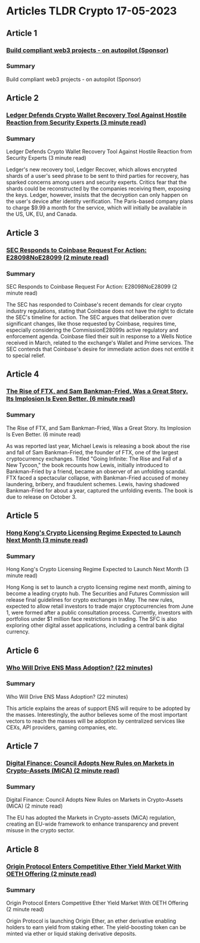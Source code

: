 # Articles TLDR Crypto 17-05-2023

## Article 1
### [Build compliant web3 projects - on autopilot (Sponsor)](https://tldr.tech)
### Summary 
 <span>Build compliant web3 projects - on autopilot (Sponsor)

## Article 2
### [Ledger Defends Crypto Wallet Recovery Tool Against Hostile Reaction from Security Experts (3 minute read)](https://tldr.tech)
### Summary 
 Ledger Defends Crypto Wallet Recovery Tool Against Hostile Reaction from Security Experts (3 minute read)

Ledger's new recovery tool, Ledger Recover, which allows encrypted shards of a user's seed phrase to be sent to third parties for recovery, has sparked concerns among users and security experts. Critics fear that the shards could be reconstructed by the companies receiving them, exposing the keys. Ledger, however, insists that the decryption can only happen on the user's device after identity verification. The Paris-based company plans to charge $9.99 a month for the service, which will initially be available in the US, UK, EU, and Canada.

## Article 3
### [SEC Responds to Coinbase Request For Action: E28098NoE28099 (2 minute read)](https://tldr.tech)
### Summary 
 SEC Responds to Coinbase Request For Action: E28098NoE28099 (2 minute read)

The SEC has responded to Coinbase's recent demands for clear crypto industry regulations, stating that Coinbase does not have the right to dictate the SEC's timeline for action. The SEC argues that deliberation over significant changes, like those requested by Coinbase, requires time, especially considering the CommissionE28099s active regulatory and enforcement agenda. Coinbase filed their suit in response to a Wells Notice received in March, related to the exchange's Wallet and Prime services. The SEC contends that Coinbase's desire for immediate action does not entitle it to special relief.

## Article 4
### [The Rise of FTX, and Sam Bankman-Fried, Was a Great Story. Its Implosion Is Even Better. (6 minute read)](https://tldr.tech)
### Summary 
 The Rise of FTX, and Sam Bankman-Fried, Was a Great Story. Its Implosion Is Even Better. (6 minute read)

As was reported last year, Michael Lewis is releasing a book about the rise and fall of Sam Bankman-Fried, the founder of FTX, one of the largest cryptocurrency exchanges. Titled "Going Infinite: The Rise and Fall of a New Tycoon," the book recounts how Lewis, initially introduced to Bankman-Fried by a friend, became an observer of an unfolding scandal. FTX faced a spectacular collapse, with Bankman-Fried accused of money laundering, bribery, and fraudulent schemes. Lewis, having shadowed Bankman-Fried for about a year, captured the unfolding events. The book is due to release on October 3.

## Article 5
### [Hong Kong's Crypto Licensing Regime Expected to Launch Next Month (3 minute read)](https://tldr.tech)
### Summary 
 Hong Kong's Crypto Licensing Regime Expected to Launch Next Month (3 minute read)

Hong Kong is set to launch a crypto licensing regime next month, aiming to become a leading crypto hub. The Securities and Futures Commission will release final guidelines for crypto exchanges in May. The new rules, expected to allow retail investors to trade major cryptocurrencies from June 1, were formed after a public consultation process. Currently, investors with portfolios under $1 million face restrictions in trading. The SFC is also exploring other digital asset applications, including a central bank digital currency.

## Article 6
### [Who Will Drive ENS Mass Adoption? (22 minutes)](https://tldr.tech)
### Summary 
 Who Will Drive ENS Mass Adoption? (22 minutes)

This article explains the areas of support ENS will require to be adopted by the masses. Interestingly, the author believes some of the most important vectors to reach the masses will be adoption by centralized services like CEXs, API providers, gaming companies, etc.

## Article 7
### [Digital Finance: Council Adopts New Rules on Markets in Crypto-Assets (MiCA) (2 minute read)](https://tldr.tech)
### Summary 
 Digital Finance: Council Adopts New Rules on Markets in Crypto-Assets (MiCA) (2 minute read)

The EU has adopted the Markets in Crypto-assets (MiCA) regulation, creating an EU-wide framework to enhance transparency and prevent misuse in the crypto sector.

## Article 8
### [Origin Protocol Enters Competitive Ether Yield Market With OETH Offering (2 minute read)](https://tldr.tech)
### Summary 
 Origin Protocol Enters Competitive Ether Yield Market With OETH Offering (2 minute read)

Origin Protocol is launching Origin Ether, an ether derivative enabling holders to earn yield from staking ether. The yield-boosting token can be minted via ether or liquid staking derivative deposits.

